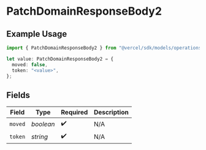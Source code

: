 # PatchDomainResponseBody2

## Example Usage

```typescript
import { PatchDomainResponseBody2 } from "@vercel/sdk/models/operations";

let value: PatchDomainResponseBody2 = {
  moved: false,
  token: "<value>",
};
```

## Fields

| Field              | Type               | Required           | Description        |
| ------------------ | ------------------ | ------------------ | ------------------ |
| `moved`            | *boolean*          | :heavy_check_mark: | N/A                |
| `token`            | *string*           | :heavy_check_mark: | N/A                |